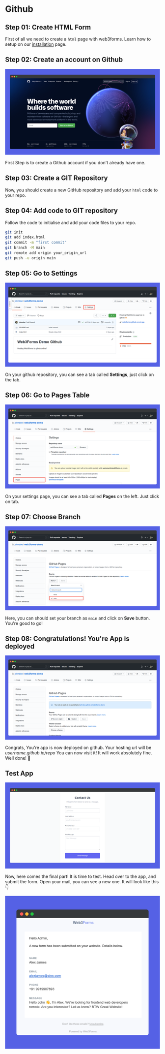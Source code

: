 # Github

## Step 01: Create HTML Form

First of all we need to create a `html` page with web3forms. Learn how to setup on our [installation](https://docs.web3forms.com/getting-started/installation) page.

## Step 02: Create an account on Github

![](../../.gitbook/assets/github.png)

First Step is to create a Github account if you don't already have one.

## Step 03: Create a GIT Repository

Now, you should create a new GitHub repository and add your `html` code to your repo.

## Step 04: Add code to GIT repository

Follow the code to initialise and add your code files to your repo.

```bash
git init
git add index.html
git commit -m "first commit"
git branch -M main
git remote add origin your_origin_url
git push -u origin main
```

## Step 05: Go to Settings

![](../../.gitbook/assets/github-repo.png)

On your github repository, you can see a tab called **Settings**, just click on the tab.

## Step 06: Go to Pages Table

![](../../.gitbook/assets/github-pages.png)

On your settings page, you can see a tab called **Pages** on the left. Just click on tab.

## Step 07: Choose Branch

![](../../.gitbook/assets/github-branch.png)

Here, you can should set your branch as `main` and click on **Save** button. You're good to go!

## Step 08: Congratulations! You're App is deployed

![](../../.gitbook/assets/site-published.png)

Congrats, You're app is now deployed on github. Your hosting url will be _username.github.io/repo_ You can now visit it! It will work absolutely fine. Well done! 👏

## Test App

![](../../.gitbook/assets/app-live.png)

Now, here comes the final part! It is time to test. Head over to the app, and submit the form. Open your mail, you can see a new one. It will look like this 👇

![](../../.gitbook/assets/email.png)

